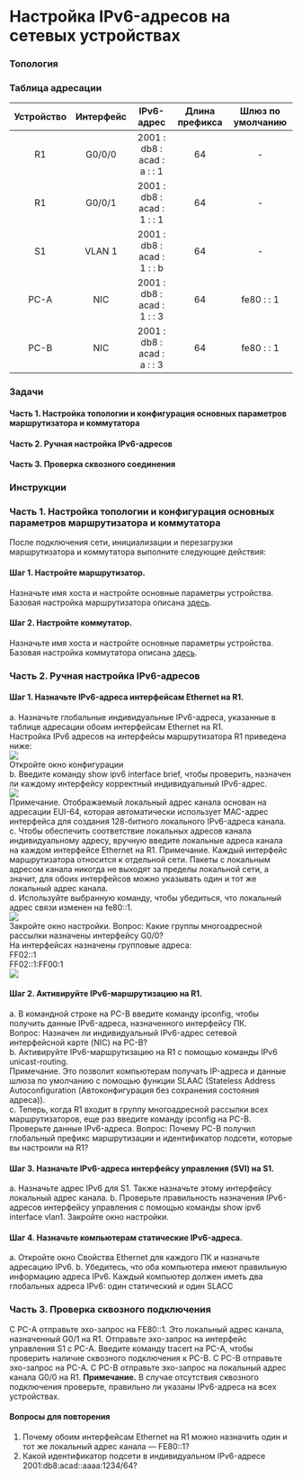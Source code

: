 # Настройка IPv6-адресов на сетевых устройствах
### Топология

### Таблица адресации
|Устройство|Интерфейс|IPv6-адрес|Длина префикса|Шлюз по умолчанию|
|:---:|:---:|:---:|:---:|:---:|
| R1 | G0/0/0 | 2001 : db8 : acad : a : : 1 | 64 | - |
| R1 | G0/0/1 | 2001 : db8 : acad : 1 : : 1 | 64 | - |
| S1 | VLAN 1 | 2001 : db8 : acad : 1 : : b | 64 | - |
| PC-A | NIC | 2001 : db8 : acad : 1 : : 3 | 64 | fe80 : : 1 |
| PC-B | NIC | 2001 : db8 : acad : a : : 3 | 64 | fe80 : : 1 |

### Задачи
#### Часть 1. Настройка топологии и конфигурация основных параметров маршрутизатора и коммутатора
#### Часть 2. Ручная настройка IPv6-адресов
#### Часть 3. Проверка сквозного соединения
### Инструкции
### Часть 1. Настройка топологии и конфигурация основных параметров маршрутизатора и коммутатора
После подключения сети, инициализации и перезагрузки маршрутизатора и коммутатора выполните следующие действия:
#### Шаг 1. Настройте маршрутизатор.
Назначьте имя хоста и настройте основные параметры устройства.  
Базовая настройка маршрутизатора описана [здесь](Configs/R1).  
#### Шаг 2. Настройте коммутатор.
Назначьте имя хоста и настройте основные параметры устройства.  
Базовая настройка коммутатора описана [здесь](Configs/S1).  
### Часть 2. Ручная настройка IPv6-адресов
#### Шаг 1. Назначьте IPv6-адреса интерфейсам Ethernet на R1.
a.	Назначьте глобальные индивидуальные IPv6-адреса, указанные в таблице адресации обоим интерфейсам Ethernet на R1.  
Настройка IPv6 адресов на интерфейсы маршрутизатора R1 приведена ниже:  
![](configure_R1_ipv6.png)  
Откройте окно конфигурации  
b.	Введите команду show ipv6 interface brief, чтобы проверить, назначен ли каждому интерфейсу корректный индивидуальный IPv6-адрес.  
![](
show_ipv6_interface_brief_R1.png)  
Примечание. Отображаемый локальный адрес канала основан на адресации EUI-64, которая автоматически использует MAC-адрес интерфейса для создания 128-битного локального IPv6-адреса канала.  
c.	Чтобы обеспечить соответствие локальных адресов канала индивидуальному адресу, вручную введите локальные адреса канала на каждом интерфейсе Ethernet на R1.
Примечание. Каждый интерфейс маршрутизатора относится к отдельной сети. Пакеты с локальным адресом канала никогда не выходят за пределы локальной сети, а значит, для обоих интерфейсов можно указывать один и тот же локальный адрес канала.  
d.	Используйте выбранную команду, чтобы убедиться, что локальный адрес связи изменен на fe80::1.  
![](configure_R1_link-local.png)  
Закройте окно настройки.
Вопрос:
Какие группы многоадресной рассылки назначены интерфейсу G0/0?  
На интерфейсах назначены групповые адреса:  
FF02::1  
FF02::1:FF00:1  
![](show_ipv6_interface_gigabitEthernet0_0.png)  
#### Шаг 2. Активируйте IPv6-маршрутизацию на R1.
a.	В командной строке на PC-B введите команду ipconfig, чтобы получить данные IPv6-адреса, назначенного интерфейсу ПК.  
Вопрос:
Назначен ли индивидуальный IPv6-адрес сетевой интерфейсной карте (NIC) на PC-B?  
b.	Активируйте IPv6-маршрутизацию на R1 с помощью команды IPv6 unicast-routing.  
Примечание. Это позволит компьютерам получать IP-адреса и данные шлюза по умолчанию с помощью функции SLAAC (Stateless Address Autoconfiguration (Автоконфигурация без сохранения состояния адреса)).  
c.	Теперь, когда R1 входит в группу многоадресной рассылки всех маршрутизаторов, еще раз введите команду ipconfig на PC-B. Проверьте данные IPv6-адреса.
Вопрос:
Почему PC-B получил глобальный префикс маршрутизации и идентификатор подсети, которые вы настроили на R1?
#### Шаг 3. Назначьте IPv6-адреса интерфейсу управления (SVI) на S1.
a.	Назначьте адрес IPv6 для S1. Также назначьте этому интерфейсу локальный адрес канала.
b.	Проверьте правильность назначения IPv6-адресов интерфейсу управления с помощью команды show ipv6 interface vlan1.
Закройте окно настройки.
#### Шаг 4. Назначьте компьютерам статические IPv6-адреса.
a.	Откройте окно Свойства Ethernet для каждого ПК и назначьте адресацию IPv6.
b.	Убедитесь, что оба компьютера имеют правильную информацию адреса IPv6. Каждый компьютер должен иметь два глобальных адреса IPv6: один статический и один SLACC
### Часть 3. Проверка сквозного подключения
С PC-A отправьте эхо-запрос на FE80::1. Это локальный адрес канала, назначенный G0/1 на R1.
Отправьте эхо-запрос на интерфейс управления S1 с PC-A.
Введите команду tracert на PC-A, чтобы проверить наличие сквозного подключения к PC-B.
С PC-B отправьте эхо-запрос на PC-A.
С PC-B отправьте эхо-запрос на локальный адрес канала G0/0 на R1.
**Примечание.**  В случае отсутствия сквозного подключения проверьте, правильно ли указаны IPv6-адреса на всех устройствах.
#### Вопросы для повторения
1.	Почему обоим интерфейсам Ethernet на R1 можно назначить один и тот же локальный адрес канала — FE80::1?
2.	Какой идентификатор подсети в индивидуальном IPv6-адресе 2001:db8:acad::aaaa:1234/64?

